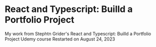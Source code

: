# React and Typescript: Builld a Portfolio Project
My work from Stephtn Grider's React and Typescript: Builld a Portfolio Project Udemy course
Restarted on August 24, 2023
